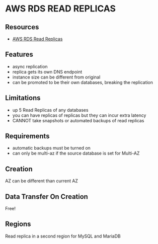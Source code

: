 # AWS RDS READ REPLICAS

## Resources

- [AWS RDS Read Replicas](https://docs.aws.amazon.com/AmazonRDS/latest/UserGuide/USER_ReadRepl.html)

## Features

- async replication
- replica gets its own DNS endpoint
- instance size can be different from original
- can be promoted to be their own databases, breaking the replication

## Limitations

- up 5 Read Replicas of any databases
- you can have replicas of replicas but they can incur extra latency
- CANNOT take snapshots or automated backups of read replicas

## Requirements

- automatic backups must be turned on
- can only be multi-az if the source database is set for Multi-AZ

## Creation

AZ can be different than current AZ

## Data Transfer On Creation

Free!

## Regions

Read replica in a second region for MySQL and MariaDB
